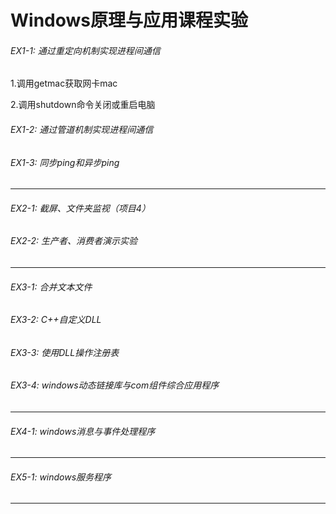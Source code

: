 # Windows原理与应用课程实验

###### EX1-1: 通过重定向机制实现进程间通信 

1.调用getmac获取网卡mac 

2.调用shutdown命令关闭或重启电脑

###### EX1-2: 通过管道机制实现进程间通信 

###### EX1-3: 同步ping和异步ping

------

###### EX2-1: 截屏、文件夹监视（项目4）

###### EX2-2: 生产者、消费者演示实验

------

###### EX3-1: 合并文本文件

###### EX3-2: C++自定义DLL

###### EX3-3: 使用DLL操作注册表

###### EX3-4: windows动态链接库与com组件综合应用程序

------

###### EX4-1: windows消息与事件处理程序

------

###### EX5-1: windows服务程序

------


